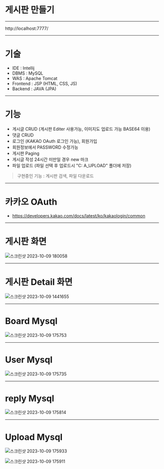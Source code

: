 # 게시판 만들기

***

http://localhost:7777/

***

# 기술

- IDE : Intellij
- DBMS : MySQL
- WAS : Apache Tomcat
- Frontend : JSP (HTML, CSS, JS)
- Backend : JAVA (JPA)

***

# 기능
- 게시글 CRUD (게시판 Editer 사용가능, 이미지도 업로드 가능 BASE64 이용)
- 댓글 CRUD 
- 로그인 (KAKAO OAuth 로그인 가능), 회원가입
- 회원정보에서 PASSWORD 수정가능
- 게시판 Paging
- 게시글 작성 24시간 미만일 경우 new 마크
- 파일 업로드 (파일 선택 후 업로드시 "C: A_UPLOAD" 폴더에 저장)
> 구현중인 기능 : 게시판 검색, 파일 다운로드
***

# 카카오 OAuth
- https://developers.kakao.com/docs/latest/ko/kakaologin/common

***

# 게시판 화면

![스크린샷 2023-10-09 180058](https://github.com/KHYUN28/CRUDboard3/assets/121412134/5879c78c-5320-4e8d-a11f-7bb0b8bd389e)

***

# 게시판 Detail 화면

![스크린샷 2023-10-09 1441655](https://github.com/KHYUN28/CRUDboard3/assets/121412134/c5e691d7-bbb4-41d9-a0a7-9ff62adab20a)

***

# Board Mysql

![스크린샷 2023-10-09 175753](https://github.com/KHYUN28/CRUDboard3/assets/121412134/06b20a9e-e4e7-4b55-80b0-56a19f599fca)

***

# User Mysql

![스크린샷 2023-10-09 175735](https://github.com/KHYUN28/CRUDboard3/assets/121412134/e8c64607-9e01-47f7-be1e-cef09bc5c4f4)

***

# reply Mysql

![스크린샷 2023-10-09 175814](https://github.com/KHYUN28/CRUDboard3/assets/121412134/fd1bc47a-c7da-4672-87c1-0472f5802b21)

***

# Upload Mysql

![스크린샷 2023-10-09 175933](https://github.com/KHYUN28/CRUDboard3/assets/121412134/234622f2-9b18-4c83-ad13-4d2711e1d17a)

![스크린샷 2023-10-09 175911](https://github.com/KHYUN28/CRUDboard3/assets/121412134/06975a9f-6c18-457f-9f5f-4eaba92931ec)

